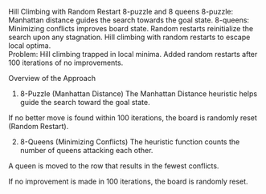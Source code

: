 Hill Climbing with Random Restart 
8-puzzle and 8 queens 
8-puzzle: Manhattan distance guides the search towards the goal state. 8-queens: 
Minimizing conflicts improves board state. Random restarts reinitialize the search upon any 
stagnation. Hill climbing with random restarts to escape local optima.  
Problem: Hill climbing trapped in local minima. Added random restarts after 100 iterations 
of no improvements.

Overview of the Approach
1. 8-Puzzle (Manhattan Distance)
The Manhattan Distance heuristic helps guide the search toward the goal state.

If no better move is found within 100 iterations, the board is randomly reset (Random Restart).

2. 8-Queens (Minimizing Conflicts)
The heuristic function counts the number of queens attacking each other.

A queen is moved to the row that results in the fewest conflicts.

If no improvement is made in 100 iterations, the board is randomly reset.
